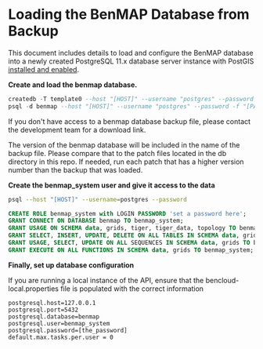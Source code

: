 # Loading the BenMAP Database from Backup

This document includes details to load and configure the BenMAP database into a newly created PostgreSQL 11.x database server instance with PostGIS [installed and enabled](https://postgis.net/install/).

**Create and load the benmap database.**

```sql
createdb -T template0 --host "[HOST]" --username "postgres" --password benmap
psql -d benmap --host "[HOST]" --username "postgres" --password -f "[PATH TO SQL FILE INPUT]"
```

If you don't have access to a benmap database backup file, please contact the development team for a download link.

The version of the benmap database will be included in the name of the backup file. Please compare that to the patch files located in the db directory in this repo. If needed, run each patch that has a higher version number than the backup that was loaded.

**Create the benmap_system user and give it access to the data**

```bash
psql --host "[HOST]" --username=postgres --password
```

```sql
CREATE ROLE benmap_system with LOGIN PASSWORD 'set a password here';
GRANT CONNECT ON DATABASE benmap TO benmap_system;
GRANT USAGE ON SCHEMA data, grids, tiger, tiger_data, topology TO benmap_system;
GRANT SELECT, INSERT, UPDATE, DELETE ON ALL TABLES IN SCHEMA data, grids TO benmap_system;
GRANT USAGE, SELECT, UPDATE ON ALL SEQUENCES IN SCHEMA data, grids TO benmap_system;
GRANT EXECUTE ON ALL FUNCTIONS IN SCHEMA data, grids TO benmap_system;
```

**Finally, set up database configuration**

If you are running a local instance of the API, ensure that the bencloud-local.properties file is populated with the correct information

```
postgresql.host=127.0.0.1
postgresql.port=5432
postgresql.database=benmap
postgresql.user=benmap_system
postgresql.password=[the_password]
default.max.tasks.per.user = 0
```